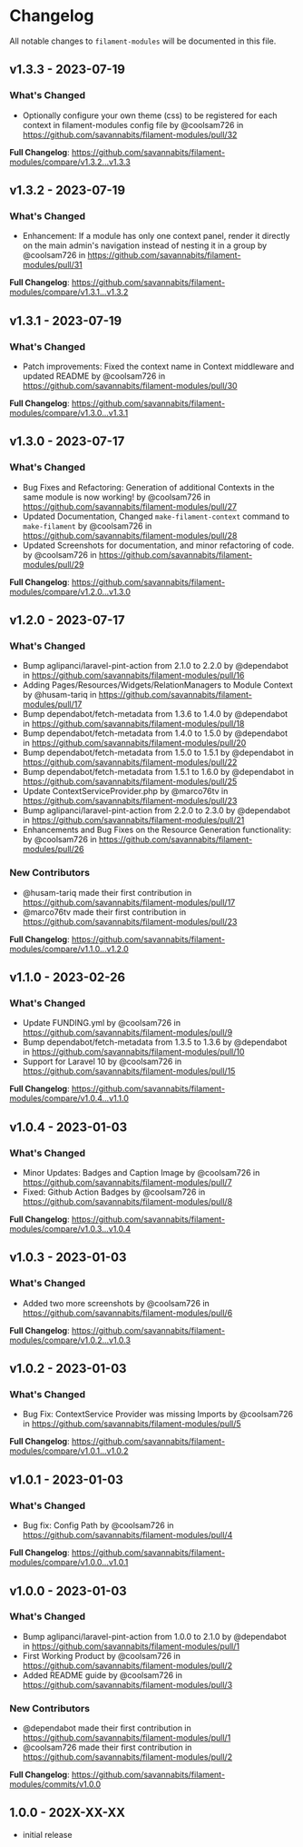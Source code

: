 # Changelog

All notable changes to `filament-modules` will be documented in this file.

## v1.3.3 - 2023-07-19

### What's Changed

- Optionally configure your own theme (css) to be registered for each context in filament-modules config file by @coolsam726 in https://github.com/savannabits/filament-modules/pull/32

**Full Changelog**: https://github.com/savannabits/filament-modules/compare/v1.3.2...v1.3.3

## v1.3.2 - 2023-07-19

### What's Changed

- Enhancement: If a module has only one context panel, render it directly on the main admin's navigation instead of nesting it in a group by @coolsam726 in https://github.com/savannabits/filament-modules/pull/31

**Full Changelog**: https://github.com/savannabits/filament-modules/compare/v1.3.1...v1.3.2

## v1.3.1 - 2023-07-19

### What's Changed

- Patch improvements: Fixed the context name in Context middleware and updated README by @coolsam726 in https://github.com/savannabits/filament-modules/pull/30

**Full Changelog**: https://github.com/savannabits/filament-modules/compare/v1.3.0...v1.3.1

## v1.3.0 - 2023-07-17

### What's Changed

- Bug Fixes and Refactoring: Generation of additional Contexts in the same module is now working! by @coolsam726 in https://github.com/savannabits/filament-modules/pull/27
- Updated Documentation, Changed `make-filament-context` command to `make-filament` by @coolsam726 in https://github.com/savannabits/filament-modules/pull/28
- Updated Screenshots for documentation, and minor refactoring of code. by @coolsam726 in https://github.com/savannabits/filament-modules/pull/29

**Full Changelog**: https://github.com/savannabits/filament-modules/compare/v1.2.0...v1.3.0

## v1.2.0 - 2023-07-17

### What's Changed

- Bump aglipanci/laravel-pint-action from 2.1.0 to 2.2.0 by @dependabot in https://github.com/savannabits/filament-modules/pull/16
- Adding Pages/Resources/Widgets/RelationManagers to Module Context by @husam-tariq in https://github.com/savannabits/filament-modules/pull/17
- Bump dependabot/fetch-metadata from 1.3.6 to 1.4.0 by @dependabot in https://github.com/savannabits/filament-modules/pull/18
- Bump dependabot/fetch-metadata from 1.4.0 to 1.5.0 by @dependabot in https://github.com/savannabits/filament-modules/pull/20
- Bump dependabot/fetch-metadata from 1.5.0 to 1.5.1 by @dependabot in https://github.com/savannabits/filament-modules/pull/22
- Bump dependabot/fetch-metadata from 1.5.1 to 1.6.0 by @dependabot in https://github.com/savannabits/filament-modules/pull/25
- Update ContextServiceProvider.php by @marco76tv in https://github.com/savannabits/filament-modules/pull/23
- Bump aglipanci/laravel-pint-action from 2.2.0 to 2.3.0 by @dependabot in https://github.com/savannabits/filament-modules/pull/21
- Enhancements and Bug Fixes on the Resource Generation functionality: by @coolsam726 in https://github.com/savannabits/filament-modules/pull/26

### New Contributors

- @husam-tariq made their first contribution in https://github.com/savannabits/filament-modules/pull/17
- @marco76tv made their first contribution in https://github.com/savannabits/filament-modules/pull/23

**Full Changelog**: https://github.com/savannabits/filament-modules/compare/v1.1.0...v1.2.0

## v1.1.0 - 2023-02-26

### What's Changed

- Update FUNDING.yml by @coolsam726 in https://github.com/savannabits/filament-modules/pull/9
- Bump dependabot/fetch-metadata from 1.3.5 to 1.3.6 by @dependabot in https://github.com/savannabits/filament-modules/pull/10
- Support for Laravel 10 by @coolsam726 in https://github.com/savannabits/filament-modules/pull/15

**Full Changelog**: https://github.com/savannabits/filament-modules/compare/v1.0.4...v1.1.0

## v1.0.4 - 2023-01-03

### What's Changed

- Minor Updates: Badges and Caption Image by @coolsam726 in https://github.com/savannabits/filament-modules/pull/7
- Fixed: Github Action Badges by @coolsam726 in https://github.com/savannabits/filament-modules/pull/8

**Full Changelog**: https://github.com/savannabits/filament-modules/compare/v1.0.3...v1.0.4

## v1.0.3 - 2023-01-03

### What's Changed

- Added two more screenshots by @coolsam726 in https://github.com/savannabits/filament-modules/pull/6

**Full Changelog**: https://github.com/savannabits/filament-modules/compare/v1.0.2...v1.0.3

## v1.0.2 - 2023-01-03

### What's Changed

- Bug Fix: ContextService Provider was missing Imports by @coolsam726 in https://github.com/savannabits/filament-modules/pull/5

**Full Changelog**: https://github.com/savannabits/filament-modules/compare/v1.0.1...v1.0.2

## v1.0.1 - 2023-01-03

### What's Changed

- Bug fix: Config Path by @coolsam726 in https://github.com/savannabits/filament-modules/pull/4

**Full Changelog**: https://github.com/savannabits/filament-modules/compare/v1.0.0...v1.0.1

## v1.0.0 - 2023-01-03

### What's Changed

- Bump aglipanci/laravel-pint-action from 1.0.0 to 2.1.0 by @dependabot in https://github.com/savannabits/filament-modules/pull/1
- First Working Product by @coolsam726 in https://github.com/savannabits/filament-modules/pull/2
- Added README guide by @coolsam726 in https://github.com/savannabits/filament-modules/pull/3

### New Contributors

- @dependabot made their first contribution in https://github.com/savannabits/filament-modules/pull/1
- @coolsam726 made their first contribution in https://github.com/savannabits/filament-modules/pull/2

**Full Changelog**: https://github.com/savannabits/filament-modules/commits/v1.0.0

## 1.0.0 - 202X-XX-XX

- initial release
